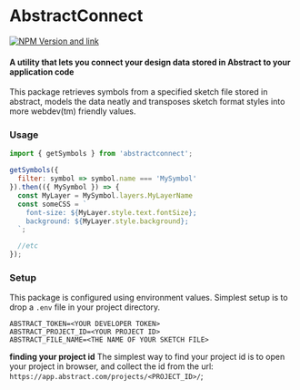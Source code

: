 # AbstractConnect
[![NPM Version and link](https://img.shields.io/npm/v/abstractconnect)](https://www.npmjs.com/package/abstractconnect)

#### A utility that lets you connect your design data stored in Abstract to your application code

This package retrieves symbols from a specified sketch file stored in abstract, models the data neatly and transposes sketch format styles into more webdev(tm) friendly values.

### Usage


```javascript
import { getSymbols } from 'abstractconnect';

getSymbols({
  filter: symbol => symbol.name === 'MySymbol'
}).then(({ MySymbol }) => {
  const MyLayer = MySymbol.layers.MyLayerName
  const someCSS = `
    font-size: ${MyLayer.style.text.fontSize};
    background: ${MyLayer.style.background};
  `;

  //etc
});

```

### Setup

This package is configured using environment values. Simplest setup is to drop a `.env` file in your project directory.

```
ABSTRACT_TOKEN=<YOUR DEVELOPER TOKEN>
ABSTRACT_PROJECT_ID=<YOUR PROJECT ID>
ABSTRACT_FILE_NAME=<THE NAME OF YOUR SKETCH FILE>
```

**finding your project id**
The simplest way to find your project id is to open your project in browser, and collect the id from the url: `https://app.abstract.com/projects/<PROJECT_ID>/`;
